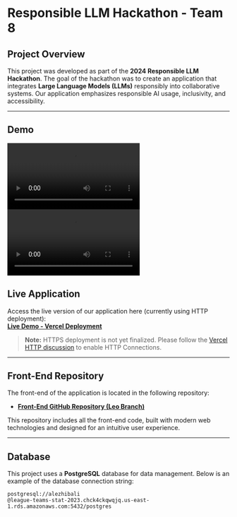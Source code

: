 # Responsible LLM Hackathon - Team 8

## Project Overview

This project was developed as part of the **2024 Responsible LLM Hackathon**. The goal of the hackathon was to create an application that integrates **Large Language Models (LLMs)** responsibly into collaborative systems. Our application emphasizes responsible AI usage, inclusivity, and accessibility.

---

## Demo
![Alt text](project/src/demo1.mp4)
![Alt text](project/src/demo2.mp4)


## Live Application

Access the live version of our application here (currently using HTTP deployment):  
**[Live Demo - Vercel Deployment](http://llm-hack-team8-git-leo-branch-alezhibalis-projects.vercel.app/)**

> **Note:** HTTPS deployment is not yet finalized. Please follow the [Vercel HTTP discussion](https://github.com/vercel/vercel/discussions/5287#discussioncomment-3596055) to enable HTTP Connections.

---

## Front-End Repository

The front-end of the application is located in the following repository:

- **[Front-End GitHub Repository (Leo Branch)](https://github.com/AlezHibali/2024-oct-4-responsible-llm-hackathon/tree/leo-branch)**

This repository includes all the front-end code, built with modern web technologies and designed for an intuitive user experience.

---

## Database

This project uses a **PostgreSQL** database for data management. Below is an example of the database connection string:

```
postgresql://alezhibali
@league-teams-stat-2023.chck4ckqwqjq.us-east-1.rds.amazonaws.com:5432/postgres
```